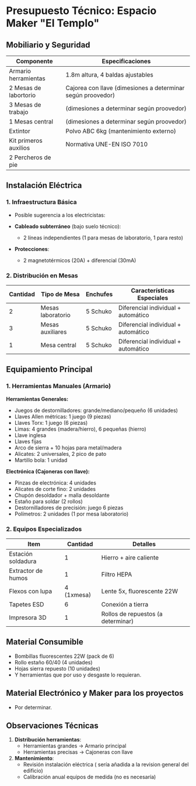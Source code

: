 # Presupuesto Técnico: Espacio Maker "El Templo"

## **Mobiliario y Seguridad**
| Componente            | Especificaciones                         |
|-----------------------|-----------------------------------------|
| Armario herramientas  | 1.8m altura, 4 baldas ajustables        |
| 2 Mesas de labortorio | Cajorea con llave (dimesiones a determinar según proovedor)|
| 3 Mesas de trabajo    |  (dimesiones a determinar según proovedor)|
| 1 Mesas central       |  (dimesiones a determinar según proovedor)|
| Extintor              | Polvo ABC 6kg (mantenimiento externo)   |
| Kit primeros auxilios | Normativa UNE-EN ISO 7010               |
| 2 Percheros de pie     | |


## **Instalación Eléctrica**
### 1. **Infraestructura Básica**
- Posible sugerencia a los electricistas:
- **Cableado subterráneo** (bajo suelo técnico):
  - 2 líneas independientes (1 para mesas de laboratorio, 1 para resto)

- **Protecciones**:
  - 2 magnetotérmicos (20A) + diferencial (30mA)

### 2. **Distribución en Mesas**

| Cantidad | Tipo de Mesa       | Enchufes | Características Especiales         |
|---|--------------------|----------|------------------------------------|
| 2 | Mesas laboratorio  | 5 Schuko | Diferencial individual + automático|
| 3 | Mesas auxiliares   | 5 Schuko | Diferencial individual  + automático |
| 1 | Mesa central       | 5 Schuko | Diferencial individual  + automático |

## **Equipamiento Principal**
### 1. **Herramientas Manuales (Armario)**
**Herramientas Generales:**
- Juegos de destornilladores: grande/mediano/pequeño (6 unidades)
- Llaves Allen métricas: 1 juego (9 piezas)
- Llaves Torx: 1 juego (6 piezas)
- Limas: 4 grandes (madera/hierro), 6 pequeñas (hierro)
- Llave inglesa
- Llaves fijas
- Arco de sierra + 10 hojas para metal/madera
- Alicates: 2 universales, 2 pico de pato
- Martillo bola: 1 unidad

**Electrónica (Cajoneras con llave):**
- Pinzas de electrónica: 4 unidades
- Alicates de corte fino: 2 unidades
- Chupón desoldador + malla desoldante
- Estaño para soldar (2 rollos)
- Destornilladores de precisión: juego 6 piezas
- Polímetros: 2 unidades (1 por mesa laboratorio)

### 2. **Equipos Especializados**
| Item                  | Cantidad | Detalles                          |
|-----------------------|----------|-----------------------------------|
| Estación soldadura    | 1        | Hierro + aire caliente            |
| Extractor de humos    | 1        | Filtro HEPA                       |
| Flexos con lupa       | 4 (1xmesa)| Lente 5x, fluorescente 22W        |
| Tapetes ESD           | 6        | Conexión a tierra                 |
| Impresora 3D          | 1        | Rollos de repuestos (a determinar)|


## **Material Consumible**
- Bombillas fluorescentes 22W (pack de 6)
- Rollo estaño 60/40 (4 unidades)
- Hojas sierra repuesto (10 unidades)
- Y herramientas que por uso y desgaste lo requieran.

## **Material Electrónico y Maker para los proyectos**
  - Por determinar.

## **Observaciones Técnicas**
1. **Distribución herramientas**:
   - Herramientas grandes → Armario principal
   - Herramientas precisas → Cajoneras con llave
2. **Mantenimiento**:
   - Revisión instalación eléctrica ( sería añadida a la revision general del edificio)
   - Calibración anual equipos de medida (no es necesaría)

